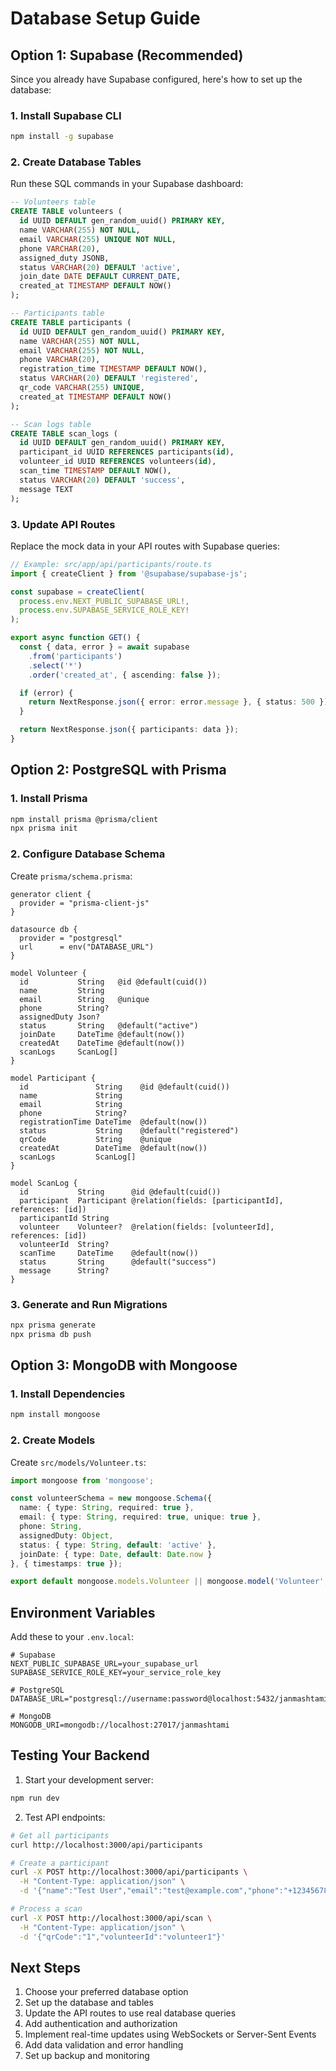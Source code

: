 # Database Setup Guide

## Option 1: Supabase (Recommended)

Since you already have Supabase configured, here's how to set up the database:

### 1. Install Supabase CLI
```bash
npm install -g supabase
```

### 2. Create Database Tables

Run these SQL commands in your Supabase dashboard:

```sql
-- Volunteers table
CREATE TABLE volunteers (
  id UUID DEFAULT gen_random_uuid() PRIMARY KEY,
  name VARCHAR(255) NOT NULL,
  email VARCHAR(255) UNIQUE NOT NULL,
  phone VARCHAR(20),
  assigned_duty JSONB,
  status VARCHAR(20) DEFAULT 'active',
  join_date DATE DEFAULT CURRENT_DATE,
  created_at TIMESTAMP DEFAULT NOW()
);

-- Participants table
CREATE TABLE participants (
  id UUID DEFAULT gen_random_uuid() PRIMARY KEY,
  name VARCHAR(255) NOT NULL,
  email VARCHAR(255) NOT NULL,
  phone VARCHAR(20),
  registration_time TIMESTAMP DEFAULT NOW(),
  status VARCHAR(20) DEFAULT 'registered',
  qr_code VARCHAR(255) UNIQUE,
  created_at TIMESTAMP DEFAULT NOW()
);

-- Scan logs table
CREATE TABLE scan_logs (
  id UUID DEFAULT gen_random_uuid() PRIMARY KEY,
  participant_id UUID REFERENCES participants(id),
  volunteer_id UUID REFERENCES volunteers(id),
  scan_time TIMESTAMP DEFAULT NOW(),
  status VARCHAR(20) DEFAULT 'success',
  message TEXT
);
```

### 3. Update API Routes

Replace the mock data in your API routes with Supabase queries:

```typescript
// Example: src/app/api/participants/route.ts
import { createClient } from '@supabase/supabase-js';

const supabase = createClient(
  process.env.NEXT_PUBLIC_SUPABASE_URL!,
  process.env.SUPABASE_SERVICE_ROLE_KEY!
);

export async function GET() {
  const { data, error } = await supabase
    .from('participants')
    .select('*')
    .order('created_at', { ascending: false });

  if (error) {
    return NextResponse.json({ error: error.message }, { status: 500 });
  }

  return NextResponse.json({ participants: data });
}
```

## Option 2: PostgreSQL with Prisma

### 1. Install Prisma
```bash
npm install prisma @prisma/client
npx prisma init
```

### 2. Configure Database Schema
Create `prisma/schema.prisma`:

```prisma
generator client {
  provider = "prisma-client-js"
}

datasource db {
  provider = "postgresql"
  url      = env("DATABASE_URL")
}

model Volunteer {
  id           String   @id @default(cuid())
  name         String
  email        String   @unique
  phone        String?
  assignedDuty Json?
  status       String   @default("active")
  joinDate     DateTime @default(now())
  createdAt    DateTime @default(now())
  scanLogs     ScanLog[]
}

model Participant {
  id               String    @id @default(cuid())
  name             String
  email            String
  phone            String?
  registrationTime DateTime  @default(now())
  status           String    @default("registered")
  qrCode           String    @unique
  createdAt        DateTime  @default(now())
  scanLogs         ScanLog[]
}

model ScanLog {
  id           String      @id @default(cuid())
  participant  Participant @relation(fields: [participantId], references: [id])
  participantId String
  volunteer    Volunteer?  @relation(fields: [volunteerId], references: [id])
  volunteerId  String?
  scanTime     DateTime    @default(now())
  status       String      @default("success")
  message      String?
}
```

### 3. Generate and Run Migrations
```bash
npx prisma generate
npx prisma db push
```

## Option 3: MongoDB with Mongoose

### 1. Install Dependencies
```bash
npm install mongoose
```

### 2. Create Models
Create `src/models/Volunteer.ts`:

```typescript
import mongoose from 'mongoose';

const volunteerSchema = new mongoose.Schema({
  name: { type: String, required: true },
  email: { type: String, required: true, unique: true },
  phone: String,
  assignedDuty: Object,
  status: { type: String, default: 'active' },
  joinDate: { type: Date, default: Date.now }
}, { timestamps: true });

export default mongoose.models.Volunteer || mongoose.model('Volunteer', volunteerSchema);
```

## Environment Variables

Add these to your `.env.local`:

```env
# Supabase
NEXT_PUBLIC_SUPABASE_URL=your_supabase_url
SUPABASE_SERVICE_ROLE_KEY=your_service_role_key

# PostgreSQL
DATABASE_URL="postgresql://username:password@localhost:5432/janmashtami"

# MongoDB
MONGODB_URI=mongodb://localhost:27017/janmashtami
```

## Testing Your Backend

1. Start your development server:
```bash
npm run dev
```

2. Test API endpoints:
```bash
# Get all participants
curl http://localhost:3000/api/participants

# Create a participant
curl -X POST http://localhost:3000/api/participants \
  -H "Content-Type: application/json" \
  -d '{"name":"Test User","email":"test@example.com","phone":"+1234567890"}'

# Process a scan
curl -X POST http://localhost:3000/api/scan \
  -H "Content-Type: application/json" \
  -d '{"qrCode":"1","volunteerId":"volunteer1"}'
```

## Next Steps

1. Choose your preferred database option
2. Set up the database and tables
3. Update the API routes to use real database queries
4. Add authentication and authorization
5. Implement real-time updates using WebSockets or Server-Sent Events
6. Add data validation and error handling
7. Set up backup and monitoring 